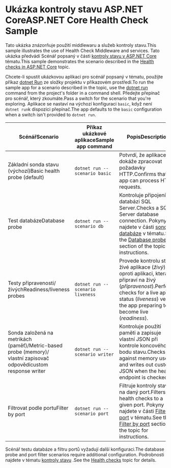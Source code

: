 # <a name="aspnet-core-health-check-sample"></a><span data-ttu-id="fc92d-101">Ukázka kontroly stavu ASP.NET Core</span><span class="sxs-lookup"><span data-stu-id="fc92d-101">ASP.NET Core Health Check Sample</span></span>

<span data-ttu-id="fc92d-102">Tato ukázka znázorňuje použití middlewaru a služeb kontroly stavu.</span><span class="sxs-lookup"><span data-stu-id="fc92d-102">This sample illustrates the use of Health Check Middleware and services.</span></span> <span data-ttu-id="fc92d-103">Tato ukázka předvádí Scénář popsaný v části [kontroly stavu v ASP.NET Core](https://docs.microsoft.com/aspnet/core/host-and-deploy/health-checks) tématu.</span><span class="sxs-lookup"><span data-stu-id="fc92d-103">This sample demonstrates the scenario described in the [Health checks in ASP.NET Core](https://docs.microsoft.com/aspnet/core/host-and-deploy/health-checks) topic.</span></span>

<span data-ttu-id="fc92d-104">Chcete-li spustit ukázkovou aplikaci pro scénář popsaný v tématu, použijte příkaz [dotnet Run](https://docs.microsoft.com/dotnet/core/tools/dotnet-run) ze složky projektu v příkazovém prostředí.</span><span class="sxs-lookup"><span data-stu-id="fc92d-104">To run the sample app for a scenario described in the topic, use the [dotnet run](https://docs.microsoft.com/dotnet/core/tools/dotnet-run) command from the project's folder in a command shell.</span></span> <span data-ttu-id="fc92d-105">Předejte přepínač pro scénář, který zkoumáte.</span><span class="sxs-lookup"><span data-stu-id="fc92d-105">Pass a switch for the scenario that you're exploring.</span></span> <span data-ttu-id="fc92d-106">Aplikace se nastaví na výchozí konfiguraci `basic`, když není `dotnet run`k dispozici přepínač.</span><span class="sxs-lookup"><span data-stu-id="fc92d-106">The app defaults to the `basic` configuration when a switch isn't provided to `dotnet run`.</span></span>

| <span data-ttu-id="fc92d-107">Scénář</span><span class="sxs-lookup"><span data-stu-id="fc92d-107">Scenario</span></span>                                               | <span data-ttu-id="fc92d-108">Příkaz ukázkové aplikace</span><span class="sxs-lookup"><span data-stu-id="fc92d-108">Sample app command</span></span>               | <span data-ttu-id="fc92d-109">Popis</span><span class="sxs-lookup"><span data-stu-id="fc92d-109">Description</span></span> |
| ------------------------------------------------------ | -------------------------------- | ----------- |
| <span data-ttu-id="fc92d-110">Základní sonda stavu (výchozí)</span><span class="sxs-lookup"><span data-stu-id="fc92d-110">Basic health probe (default)</span></span>                           | `dotnet run --scenario basic`    | <span data-ttu-id="fc92d-111">Potvrdí, že aplikace dokáže zpracovat požadavky HTTP.</span><span class="sxs-lookup"><span data-stu-id="fc92d-111">Confirms that the app can process HTTP requests.</span></span> |
| <span data-ttu-id="fc92d-112">Test databáze</span><span class="sxs-lookup"><span data-stu-id="fc92d-112">Database probe</span></span>                                         | `dotnet run --scenario db`       | <span data-ttu-id="fc92d-113">Kontroluje připojení k databázi SQL Server.</span><span class="sxs-lookup"><span data-stu-id="fc92d-113">Checks a SQL Server database connection.</span></span> <span data-ttu-id="fc92d-114">Pokyny najdete v části [sonda databáze](https://docs.microsoft.com/aspnet/core/host-and-deploy/health-checks#database-probe) v tématu.</span><span class="sxs-lookup"><span data-stu-id="fc92d-114">See the [Database probe](https://docs.microsoft.com/aspnet/core/host-and-deploy/health-checks#database-probe) section of the topic for instructions.</span></span> |
| <span data-ttu-id="fc92d-115">Testy připravenosti/živých</span><span class="sxs-lookup"><span data-stu-id="fc92d-115">Readiness/liveness probes</span></span>                              | `dotnet run --scenario liveness` | <span data-ttu-id="fc92d-116">Provede kontrolu stavu živé aplikace (*živý*) oproti aplikaci, která se připraví na živý (*připravenost*).</span><span class="sxs-lookup"><span data-stu-id="fc92d-116">Performs checks for a live app status (*liveness*) versus the app preparing to become live (*readiness*).</span></span> |
| <span data-ttu-id="fc92d-117">Sonda založená na metrikách (paměť)/</span><span class="sxs-lookup"><span data-stu-id="fc92d-117">Metric-based probe (memory)/</span></span><br><span data-ttu-id="fc92d-118">vlastní zapisovač odpovědí</span><span class="sxs-lookup"><span data-stu-id="fc92d-118">custom response writer</span></span> | `dotnet run --scenario writer`   | <span data-ttu-id="fc92d-119">Kontroluje použití paměti a zapisuje vlastní JSON při kontrole koncového bodu stavu.</span><span class="sxs-lookup"><span data-stu-id="fc92d-119">Checks against memory use and writes out custom JSON when the health endpoint is checked.</span></span> |
| <span data-ttu-id="fc92d-120">Filtrovat podle portu</span><span class="sxs-lookup"><span data-stu-id="fc92d-120">Filter by port</span></span>                                         | `dotnet run --scenario port`     | <span data-ttu-id="fc92d-121">Filtruje kontroly stavu na daný port.</span><span class="sxs-lookup"><span data-stu-id="fc92d-121">Filters health checks to a given port.</span></span> <span data-ttu-id="fc92d-122">Pokyny najdete v části [Filter by port](https://docs.microsoft.com/aspnet/core/host-and-deploy/health-checks#filter-by-port) v tématu.</span><span class="sxs-lookup"><span data-stu-id="fc92d-122">See the [Filter by port](https://docs.microsoft.com/aspnet/core/host-and-deploy/health-checks#filter-by-port) section of the topic for instructions.</span></span> |

<span data-ttu-id="fc92d-123">Scénář testu databáze a filtru portů vyžadují další konfiguraci.</span><span class="sxs-lookup"><span data-stu-id="fc92d-123">The database probe and port filter scenarios require additional configuration.</span></span> <span data-ttu-id="fc92d-124">Podrobnosti najdete v tématu [kontroly stavu](https://docs.microsoft.com/aspnet/core/host-and-deploy/health-checks) .</span><span class="sxs-lookup"><span data-stu-id="fc92d-124">See the [Health checks](https://docs.microsoft.com/aspnet/core/host-and-deploy/health-checks) topic for details.</span></span>
